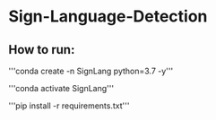 # Sign-Language-Detection

## How to run:
'''conda create -n SignLang python=3.7 -y'''

'''conda activate SignLang'''

'''pip install -r requirements.txt'''